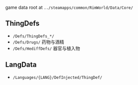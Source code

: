 game data root at `../steamapps/common/RimWorld/Data/Core/`

## ThingDefs

- `/Defs/ThingDefs_*/`
- `/Defs/Drugs/` 药物与酒精
- `/Defs/HediffDefs/` 器官与植入物

## LangData

- `/Languages/{LANG}/DefInjected/ThingDef/`
